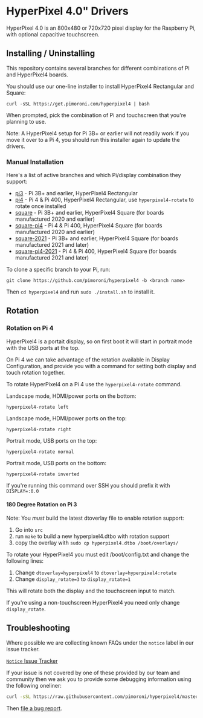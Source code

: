 # HyperPixel 4.0" Drivers

HyperPixel 4.0 is an 800x480 or 720x720 pixel display for the Raspberry Pi, with optional capacitive touchscreen.

## Installing / Uninstalling

This repository contains several branches for different combinations of Pi and HyperPixel4 boards.

You should use our one-line installer to install HyperPixel4 Rectangular and Square:

```
curl -sSL https://get.pimoroni.com/hyperpixel4 | bash
```

When prompted, pick the combination of Pi and touchscreen that you're planning to use.

Note: A HyperPixel4 setup for Pi 3B+ or earlier will not readily work if you move it over to a Pi 4, you should run this installer again to update the drivers.

### Manual Installation

Here's a list of active branches and which Pi/display combination they support:

* [pi3](https://github.com/pimoroni/hyperpixel4/tree/pi3) - Pi 3B+ and earlier, HyperPixel4 Rectangular
* [pi4](https://github.com/pimoroni/hyperpixel4/tree/pi4) - Pi 4 & Pi 400, HyperPixel4 Rectangular, use `hyperpixel4-rotate` to rotate once installed
* [square](https://github.com/pimoroni/hyperpixel4/tree/square) - Pi 3B+ and earlier, HyperPixel4 Square (for boards manufactured 2020 and earlier)
* [square-pi4](https://github.com/pimoroni/hyperpixel4/tree/square-pi4)  - Pi 4 & Pi 400, HyperPixel4 Square (for boards manufactured 2020 and earlier)
* [square-2021](https://github.com/pimoroni/hyperpixel4/tree/square-2021) - Pi 3B+ and earlier, HyperPixel4 Square (for boards manufactured 2021 and later)
* [square-pi4-2021](https://github.com/pimoroni/hyperpixel4/tree/square-pi4-2021)  - Pi 4 & Pi 400, HyperPixel4 Square (for boards manufactured 2021 and later)

To clone a specific branch to your Pi, run:

```
git clone https://github.com/pimoroni/hyperpixel4 -b <branch name>
```

Then `cd hyperpixel4` and run `sudo ./install.sh` to install it.

## Rotation

### Rotation on Pi 4

HyperPixel4 is a portait display, so on first boot it will start in portrait mode with the USB ports at the top.

On Pi 4 we can take advantage of the rotation available in Display Configuration, and provide you with a command for setting both display and touch rotation together.

To rotate HyperPixel4 on a Pi 4 use the `hyperpixel4-rotate` command.

Landscape mode, HDMI/power ports on the bottom:

```
hyperpixel4-rotate left
```

Landscape mode, HDMI/power ports on the top:
  
```
hyperpixel4-rotate right
```

Portrait mode, USB ports on the top:

```
hyperpixel4-rotate normal
```

Portrait mode, USB ports on the bottom:

```
hyperpixel4-rotate inverted
```

If you're running this command over SSH you should prefix it with `DISPLAY=:0.0`

#### 180 Degree Rotation on Pi 3

Note: You *must* build the latest dtoverlay file to enable rotation support:

1. Go into `src`
2. run `make` to build a new hyperpixel4.dtbo with rotation support
3. copy the overlay with `sudo cp hyperpixel4.dtbo /boot/overlays/`

To rotate your HyperPixel4 you must edit /boot/config.txt and change the following lines:

1. Change `dtoverlay=hyperpixel4` to `dtoverlay=hyperpixel4:rotate`
2. Change `display_rotate=3` to `display_rotate=1`

This will rotate both the display and the touchscreen input to match.

If you're using a non-touchscreen HyperPixel4 you need only change `display_rotate`.

## Troubleshooting

Where possible we are collecting known FAQs under the `notice` label in our issue tracker.

[`Notice` Issue Tracker](https://github.com/pimoroni/hyperpixel4/issues?q=is%3Aissue+label%3Anotice+)

If your issue is not covered by one of these provided by our team and community 
then we ask you to provide some debugging information using the following oneliner:

```bash
curl -sSL https://raw.githubusercontent.com/pimoroni/hyperpixel4/master/hyperpixel4-debug.sh | bash
```

Then [file a bug report](https://github.com/pimoroni/hyperpixel4/issues/new/choose).


